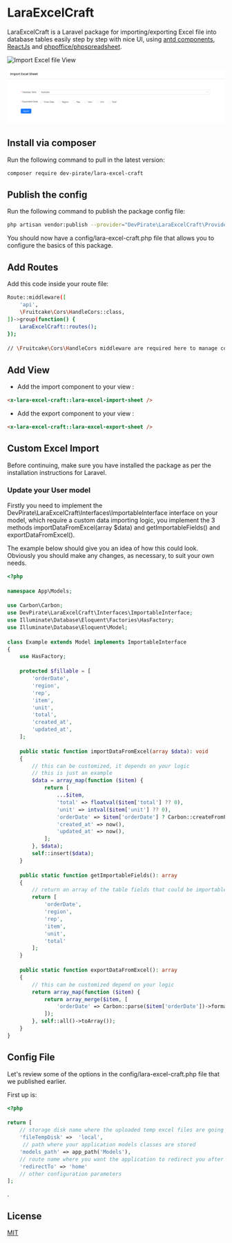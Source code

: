 # LaraExcelCraft

LaraExcelCraft is a Laravel package for importing/exporting Excel file into database tables easily step by step with nice UI, 
using [antd components](https://github.com/ant-design/ant-design), [ReactJs](https://github.com/facebook/react) and
[phpoffice/phpspreadsheet](https://github.com/PHPOffice/PhpSpreadsheet).

![Import Excel file View](https://raw.githubusercontent.com/dev-pirate/LaraExcelCraft/tree/main/public/images/import_view.png)


![Export to Excel file View](https://raw.githubusercontent.com/dev-pirate/LaraExcelCraft/main/public/images/export_view.png)
## Install via composer

Run the following command to pull in the latest version:

```bash
composer require dev-pirate/lara-excel-craft
```

## Publish the config

Run the following command to publish the package config file:

```bash
php artisan vendor:publish --provider="DevPirate\LaraExcelCraft\Providers\LaraExcelCraftProvider"
```

You should now have a config/lara-excel-craft.php file that allows you to configure the basics of this package.

## Add Routes

Add this code inside your route file:

```bash
Route::middleware([
    'api',
    \Fruitcake\Cors\HandleCors::class,
])->group(function() {
    LaraExcelCraft::routes();
});

// \Fruitcake\Cors\HandleCors middleware are required here to manage cors
```

## Add View

- Add the import component to your view :
```html
<x-lara-excel-craft::lara-excel-import-sheet />
```
- Add the export component to your view :
```html
<x-lara-excel-craft::lara-excel-export-sheet />
```

## Custom Excel Import
Before continuing, make sure you have installed the package as per the installation instructions for Laravel.

### Update your User model
Firstly you need to implement the DevPirate\LaraExcelCraft\Interfaces\ImportableInterface interface on your model, 
which require a custom data importing logic, you implement the 3 methods importDataFromExcel(array $data) 
and getImportableFields() and exportDataFromExcel().

The example below should give you an idea of how this could look. Obviously you should make any changes, as necessary, to suit your own needs.

```php
<?php

namespace App\Models;

use Carbon\Carbon;
use DevPirate\LaraExcelCraft\Interfaces\ImportableInterface;
use Illuminate\Database\Eloquent\Factories\HasFactory;
use Illuminate\Database\Eloquent\Model;

class Example extends Model implements ImportableInterface
{
    use HasFactory;

    protected $fillable = [
        'orderDate',
        'region',
        'rep',
        'item',
        'unit',
        'total',
        'created_at',
        'updated_at',
    ];

    public static function importDataFromExcel(array $data): void
    {
        // this can be customized, it depends on your logic
        // this is just an example
        $data = array_map(function ($item) {
            return [
                ...$item,
                'total' => floatval($item['total'] ?? 0),
                'unit' => intval($item['unit'] ?? 0),
                'orderDate' => $item['orderDate'] ? Carbon::createFromFormat('d/m/Y', trim($item['orderDate'])): null,
                'created_at' => now(),
                'updated_at' => now(),
            ];
        }, $data);
        self::insert($data);
    }

    public static function getImportableFields(): array
    {
        // return an array of the table fields that could be importable from excel
        return [
            'orderDate',
            'region',
            'rep',
            'item',
            'unit',
            'total'
        ];
    }

    public static function exportDataFromExcel(): array
    {
        // this can be customized depend on your logic
        return array_map(function ($item) {
            return array_merge($item, [
                'orderDate' => Carbon::parse($item['orderDate'])->format('d/m/Y') ?? ''
            ]);
        }, self::all()->toArray());
    }
}
```

## Config File

Let's review some of the options in the config/lara-excel-craft.php file that we published earlier.

First up is:
```php
<?php

return [
    // storage disk name where the uploaded temp excel files are going to be stored
    'fileTempDisk' =>  'local',
     // path where your application models classes are stored
    'models_path' => app_path('Models'),
    // route name where you want the application to redirect you after importing the data with excel sheet
    'redirectTo' => 'home'
    // other configuration parameters
];
```
.

## License

[MIT](https://choosealicense.com/licenses/mit/)
